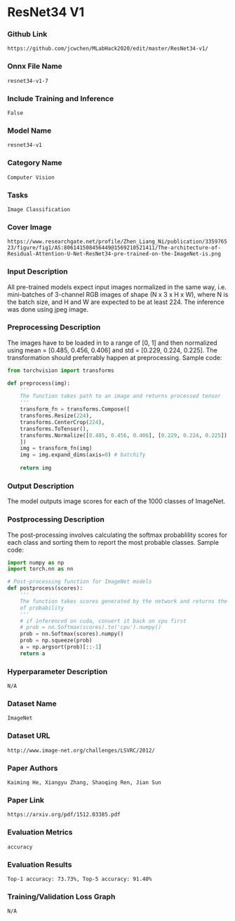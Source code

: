# ResNet34 V1

### Github Link
```https://github.com/jcwchen/MLabHack2020/edit/master/ResNet34-v1/```

### Onnx File Name
```resnet34-v1-7```

### Include Training and Inference
```False```

### Model Name
```resnet34-v1```

### Category Name
```Computer Vision```

### Tasks
```Image Classification```

### Cover Image
```https://www.researchgate.net/profile/Zhen_Liang_Ni/publication/335976523/figure/fig1/AS:806141508456449@1569210521411/The-architecture-of-Residual-Attention-U-Net-ResNet34-pre-trained-on-the-ImageNet-is.png```

### Input Description
All pre-trained models expect input images normalized in the same way, i.e. mini-batches of 3-channel RGB images of shape (N x 3 x H x W), 
where N is the batch size, and H and W are expected to be at least 224. The inference was done using jpeg image.

### Preprocessing Description
The images have to be loaded in to a range of [0, 1] and then normalized using mean = [0.485, 0.456, 0.406] and std = [0.229, 0.224, 0.225]. 
The transformation should preferrably happen at preprocessing. Sample code:
```python
from torchvision import transforms

def preprocess(img):   
    '''
    The function takes path to an image and returns processed tensor
    '''
    transform_fn = transforms.Compose([
    transforms.Resize(224),
    transforms.CenterCrop(224),
    transforms.ToTensor(),
    transforms.Normalize([0.485, 0.456, 0.406], [0.229, 0.224, 0.225])
    ])
    img = transform_fn(img)
    img = img.expand_dims(axis=0) # batchify
    
    return img
```

### Output Description
The model outputs image scores for each of the 1000 classes of ImageNet.

### Postprocessing Description
The post-processing involves calculating the softmax probablility scores for each class and sorting them to report the most probable classes.
Sample code:
```python
import numpy as np
import torch.nn as nn

# Post-processing function for ImageNet models
def postprocess(scores): 
    '''
    The function takes scores generated by the network and returns the class IDs in decreasing order
    of probability
    '''
    # if inferenced on cuda, convert it back on cpu first
    # prob = nn.Softmax(scores).to('cpu').numpy()
    prob = nn.Softmax(scores).numpy()
    prob = np.squeeze(prob)
    a = np.argsort(prob)[::-1]
    return a
```

### Hyperparameter Description
```
N/A
```

### Dataset Name
```ImageNet```

### Dataset URL
```http://www.image-net.org/challenges/LSVRC/2012/```

### Paper Authors
```Kaiming He, Xiangyu Zhang, Shaoqing Ren, Jian Sun```

### Paper Link
```https://arxiv.org/pdf/1512.03385.pdf```

### Evaluation Metrics
```accuracy```

### Evaluation Results
```Top-1 accuracy: 73.73%, Top-5 accuracy: 91.40%```

### Training/Validation Loss Graph
```N/A```
